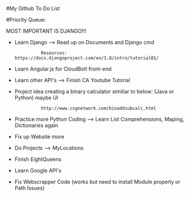 #My Github To Do List

#Priority Queue:

MOST IMPORTANT IS DJANGO!!!

* Learn Django --> Read up on Documents and Django cmd

				Resources: https://docs.djangoproject.com/en/1.8/intro/tutorial01/


* Learn Angular.js for CloudBolt front-end
* Learn other API's --> Finish CA Youtube Tutorial
* Project idea creating a binary calculator similiar to below: (Java or Python) maybe UI


				http://www.csgnetwork.com/binaddsubcalc.html
				
				
* Practice more Python Coding --> Learn List Comprehensions, Maping, Dictionaries again
* Fix up Website more
* Do Projects --> MyLocations 
* Finish EightQueens
* Learn Google API's
* Fix Webscrapper Code (works but need to install Module properly or Path Issues)
